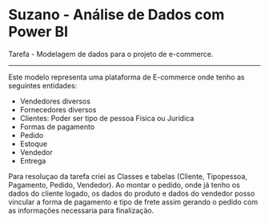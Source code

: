 # **Suzano - Análise de Dados com Power BI**

Tarefa - Modelagem de dados para o projeto de e-commerce.

---
Este modelo representa uma plataforma de E-commerce onde tenho as seguintes entidades:
- Vendedores diversos
- Fornecedores diversos
- Clientes: Poder ser tipo de pessoa Física ou Jurídica
- Formas de pagamento
- Pedido
- Estoque
- Vendedor
- Entrega

Para resoluçao da tarefa criei as Classes e tabelas (Cliente, Tipopessoa, Pagamento, Pedido, Vendedor).
Ao montar o pedido, onde já tenho os dados do cliente logado, os dados do produto e dados do vendedor posso vincular
a forma de pagamento e tipo de frete assim gerando o pedido com as informações necessaria para finalização.
